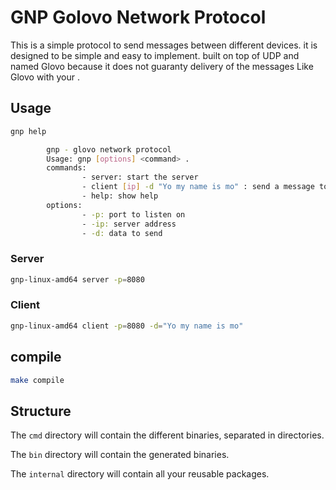 # GNP Golovo Network Protocol

This is a simple protocol to send messages between different devices. it is designed to be simple and easy to implement. built on top of UDP and named Glovo because it does not guaranty delivery of the messages Like Glovo with your .

## Usage

```sh
gnp help

        gnp - glovo network protocol
        Usage: gnp [options] <command> .
        commands:
                - server: start the server
                - client [ip] -d "Yo my name is mo" : send a message to the server
                - help: show help
        options:
                - -p: port to listen on
                - -ip: server address
                - -d: data to send
```

### Server

```sh
gnp-linux-amd64 server -p=8080
```

### Client

```sh
gnp-linux-amd64 client -p=8080 -d="Yo my name is mo"
```

## compile

```sh
make compile
```

## Structure

The `cmd` directory will contain the different binaries, separated in directories.

The `bin` directory will contain the generated binaries.

The `internal` directory will contain all your reusable packages.
